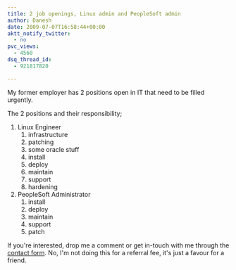 ```yaml
---
title: 2 job openings, Linux admin and PeopleSoft admin
author: Danesh
date: 2009-07-07T16:58:44+00:00
aktt_notify_twitter:
  - no
pvc_views:
  - 4560
dsq_thread_id:
  - 921817820

---
```

My former employer has 2 positions open in IT that need to be filled urgently.

The 2 positions and their responsibility;

  1. Linux Engineer 
      1. infrastructure
      2. patching
      3. some oracle stuff
      4. install
      5. deploy
      6. maintain
      7. support
      8. hardening
  2. PeopleSoft Administrator 
      1. install
      2. deploy
      3. maintain
      4. support
      5. patch

If you're interested, drop me a comment or get in-touch with me through the [contact form][1]. No, I'm not doing this for a referral fee, it's just a favour for a friend.

 [1]: /contact-me/